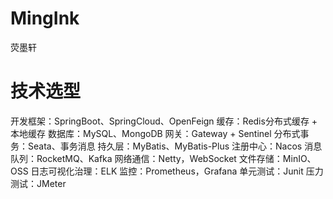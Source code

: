 # MingInk
荧墨轩

# 技术选型
开发框架：SpringBoot、SpringCloud、OpenFeign
缓存：Redis分布式缓存 + 本地缓存
数据库：MySQL、MongoDB
网关：Gateway + Sentinel
分布式事务：Seata、事务消息
持久层：MyBatis、MyBatis-Plus
注册中心：Nacos
消息队列：RocketMQ、Kafka
网络通信：Netty，WebSocket
文件存储：MinIO、OSS
日志可视化治理：ELK
监控：Prometheus，Grafana
单元测试：Junit
压力测试：JMeter